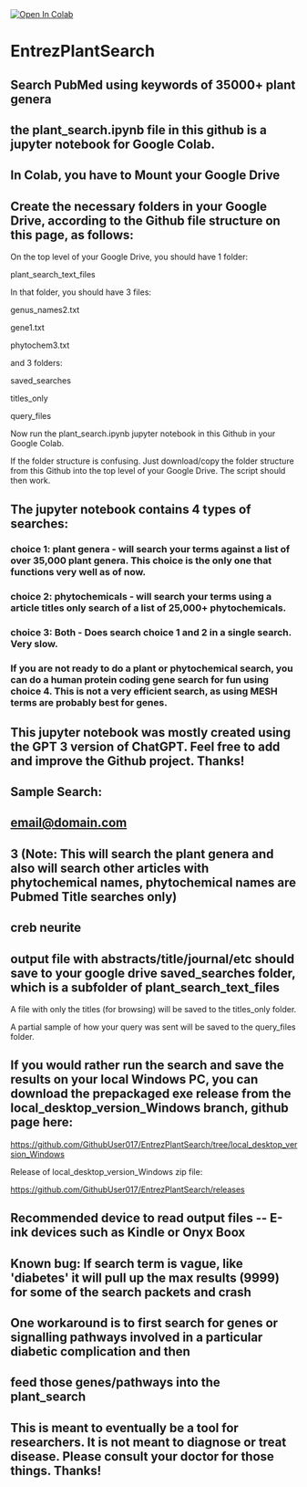 <a target="_blank" href="https://colab.research.google.com/github/GithubUser017/EntrezPlantSearch/blob/main/plant_search.ipynb">
  <img src="https://colab.research.google.com/assets/colab-badge.svg" alt="Open In Colab"/>
</a>

# EntrezPlantSearch
## Search PubMed using keywords of 35000+ plant genera
## the plant_search.ipynb file in this github is a jupyter notebook for Google Colab.
## In Colab, you have to Mount your Google Drive


## Create the necessary folders in your Google Drive, according to the Github file structure on this page, as follows:

On the top level of your Google Drive, you should have 1 folder:

plant_search_text_files 

In that folder, you should have 3 files:

genus_names2.txt

gene1.txt

phytochem3.txt


and 3 folders:

saved_searches

titles_only

query_files

Now run the plant_search.ipynb jupyter notebook in this Github in your Google Colab.

If the folder structure is confusing. Just download/copy the folder structure from this Github into the top level of your Google Drive. The script should then work.

## The jupyter notebook contains 4 types of searches:

### choice 1: plant genera - will search your terms against a list of over 35,000 plant genera. This choice is the only one that functions very well as of now.

### choice 2: phytochemicals - will search your terms using a article titles only search of a list of  25,000+ phytochemicals.

### choice 3: Both - Does search choice 1 and 2 in a single search. Very slow.

### If you are not ready to do a plant or phytochemical search, you can do a human protein coding gene search for fun using choice 4. This is not a very efficient search, as using MESH  terms are probably best for genes.



## This jupyter notebook was mostly created using the GPT 3 version of ChatGPT. Feel free to add and improve the Github project. Thanks!


## Sample Search:
## email@domain.com
## 3 (Note: This will search the plant genera and also will search other articles with phytochemical names, phytochemical names are Pubmed Title searches only)
## creb neurite
## output file with abstracts/title/journal/etc should save to your google drive saved_searches folder, which is a subfolder of plant_search_text_files
   
   A file with only the titles (for browsing) will be saved to the titles_only folder. 
   
   A partial sample of how your query was sent will be saved to the query_files folder.
   
## If you would rather run the search and save the results on your local Windows PC, you can download the prepackaged exe release from the local_desktop_version_Windows branch, github page here:

https://github.com/GithubUser017/EntrezPlantSearch/tree/local_desktop_version_Windows

Release of local_desktop_version_Windows zip file:

https://github.com/GithubUser017/EntrezPlantSearch/releases

## Recommended device to read output files -- E-ink devices such as Kindle or Onyx Boox

## Known bug: If search term is vague, like 'diabetes' it will pull up the max results (9999) for some of the search packets and crash
## One workaround is to first search for genes or signalling pathways involved in a particular diabetic complication and then
## feed those genes/pathways into the plant_search

## This is meant to eventually be a tool for researchers. It is not meant to diagnose or treat disease. Please consult your doctor for those things. Thanks!
